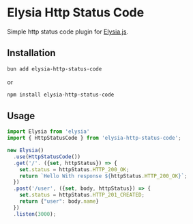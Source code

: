 # Elysia Http Status Code
Simple http status code plugin for [Elysia.js](https://elysiajs.com/).

## Installation

```bash
bun add elysia-http-status-code
```
or
```bash
npm install elysia-http-status-code
```

## Usage
```ts
import Elysia from 'elysia'
import { HttpStatusCode } from 'elysia-http-status-code';

new Elysia()
  .use(HttpStatusCode())
  .get('/'. ({set, httpStatus}) => {
    set.status = httpStatus.HTTP_200_OK;
    return `Hello With response ${httpStatus.HTTP_200_OK}`;
  })
  .post('/user', ({set, body, httpStatus}) => {
    set.status = httpStatus.HTTP_201_CREATED;
    return {"user": body.name}
  })
  .listen(3000);
```
